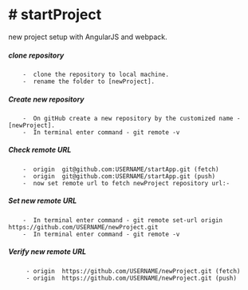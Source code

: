 # # startProject
new project setup with AngularJS and webpack.
##### clone repository
        -  clone the repository to local machine.
        -  rename the folder to [newProject].
##### Create new repository
        -  On gitHub create a new repository by the customized name - [newProject].
        -  In terminal enter command - git remote -v
##### Check remote URL

        -  origin  git@github.com:USERNAME/startApp.git (fetch)
        -  origin  git@github.com:USERNAME/startApp.git (push)
        -  now set remote url to fetch newProject repository url:- 
##### Set new remote URL
        -  In terminal enter command - git remote set-url origin https://github.com/USERNAME/newProject.git
        -  In terminal enter command - git remote -v
##### Verify new remote URL

         - origin  https://github.com/USERNAME/newProject.git (fetch)
         - origin  https://github.com/USERNAME/newProject.git (push)
